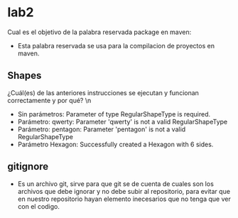 # lab2

Cual es el objetivo de la palabra reservada package en maven:
  * Esta palabra reservada se usa para la compilacion de proyectos en maven.

## Shapes

  ¿Cuál(es) de las anteriores instrucciones se ejecutan y funcionan correctamente y por qué? \n
  
  * Sin parámetros: Parameter of type RegularShapeType is required. 
  * Parámetro: qwerty: Parameter 'qwerty' is not a valid RegularShapeType
  * Parámetro: pentagon: Parameter 'pentagon' is not a valid RegularShapeType
  * Parámetro Hexagon: Successfully created a Hexagon with 6 sides.

## gitignore
  * Es un archivo git, sirve para que git se de cuenta de cuales son los archivos que debe ignorar y no debe subir al repositorio, para evitar que en nuestro repositorio hayan elemento inecesarios que no tenga que ver con el codigo.
  
